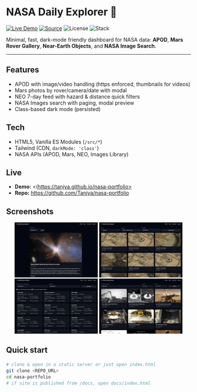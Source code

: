 # NASA Daily Explorer 🚀

[![Live Demo](https://img.shields.io/badge/Live-Demo-informational)](https://tanjya.github.io/nasa-portfolio)
[![Source](https://img.shields.io/badge/GitHub-Repo-black)](https://github.com/Tanjya/nasa-portfolio)
![License](https://img.shields.io/badge/License-MIT-green)
![Stack](https://img.shields.io/badge/Stack-Vanilla%20JS%20·%20Tailwind-blue)

Minimal, fast, dark-mode friendly dashboard for NASA data:
**APOD**, **Mars Rover Gallery**, **Near-Earth Objects**, and **NASA Image Search**.

---

## Features
- APOD with image/video handling (https enforced, thumbnails for videos)
- Mars photos by rover/camera/date with modal
- NEO 7-day feed with hazard & distance quick filters
- NASA Images search with paging, modal preview
- Class-based dark mode (persisted)

## Tech
- HTML5, Vanilla ES Modules (`/src/*`)
- Tailwind (CDN, `darkMode: 'class'`)
- NASA APIs (APOD, Mars, NEO, Images Library)

## Live
- **Demo:** <(https://tanjya.github.io/nasa-portfolio>  
- **Repo:** <https://github.com/Tanjya/nasa-portfolio>

## Screenshots
<div align="center">
  <img src="assets/apod.png" alt="APOD" width="45%"/>
  <img src="assets/mars.png" alt="Mars Rover Gallery" width="45%"/><br/>
  <img src="assets/asteroids.png" alt="Near-Earth Objects" width="45%"/>
  <img src="assets/search.png" alt="NASA Image Search" width="45%"/>
</div>

## Quick start
```bash
# clone & open in a static server or just open index.html
git clone <REPO_URL>
cd nasa-portfolio
# if site is published from /docs, open docs/index.html

